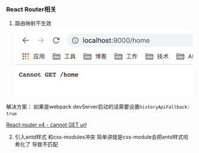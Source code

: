 ### React Router相关

1. 路由映射不生效

   ![image-20200512153707323](imgs/image-20200512153707323.png)

解决方案：
如果是webpack devServer启动的话需要设置`historyApiFallback: true`

[React-router v4 - cannot GET *url*](https://stackoverflow.com/questions/43209666/react-router-v4-cannot-get-url)



2. 引入antd样式 和css-modules冲突
   简单讲就是css-module会把antd样式哈希化了 导致不匹配

   